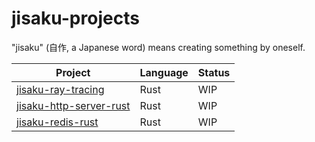 # jisaku-projects
"jisaku" (自作, a Japanese word) means creating something by oneself.

| Project | Language | Status |
| ---- | ---- | ---- |
| [jisaku-ray-tracing](https://github.com/toof-jp/jisaku-ray-tracing) | Rust | WIP |
| [jisaku-http-server-rust](https://github.com/toof-jp/jisaku-http-server-rust) | Rust | WIP |
| [jisaku-redis-rust](https://github.com/toof-jp/jisaku-redis-rust) | Rust | WIP |
